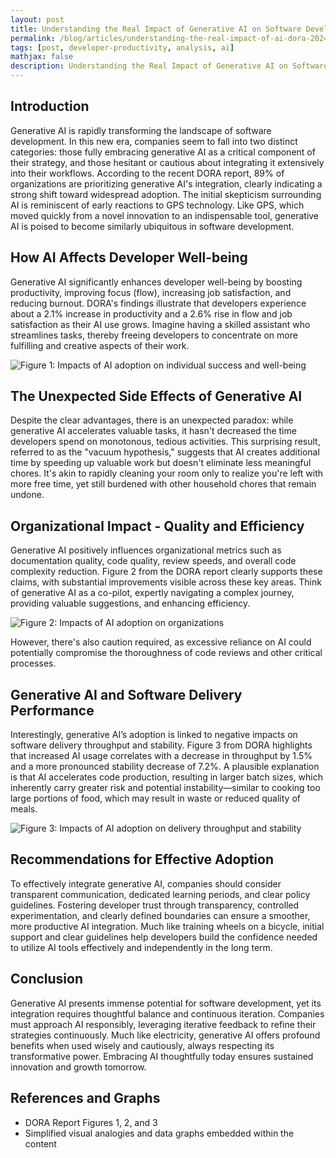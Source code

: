 ```yaml
---
layout: post
title: Understanding the Real Impact of Generative AI on Software Development
permalink: /blog/articles/understanding-the-real-impact-of-ai-dora-2024/
tags: [post, developer-productivity, analysis, ai]
mathjax: false
description: Understanding the Real Impact of Generative AI on Software Development by analysing DORA key findings in the 2024 report.
---
```


## Introduction

Generative AI is rapidly transforming the landscape of software development. In this new era, companies seem to fall into two distinct categories: those fully embracing generative AI as a critical component of their strategy, and those hesitant or cautious about integrating it extensively into their workflows. According to the recent DORA report, 89% of organizations are prioritizing generative AI's integration, clearly indicating a strong shift toward widespread adoption. The initial skepticism surrounding AI is reminiscent of early reactions to GPS technology. Like GPS, which moved quickly from a novel innovation to an indispensable tool, generative AI is poised to become similarly ubiquitous in software development.

## How AI Affects Developer Well-being

Generative AI significantly enhances developer well-being by boosting productivity, improving focus (flow), increasing job satisfaction, and reducing burnout. DORA's findings illustrate that developers experience about a 2.1% increase in productivity and a 2.6% rise in flow and job satisfaction as their AI use grows. Imagine having a skilled assistant who streamlines tasks, thereby freeing developers to concentrate on more fulfilling and creative aspects of their work.

![Figure 1: Impacts of AI adoption on individual success and well-being](https://dora.dev/research/2024/dora-report/#figure1)

## The Unexpected Side Effects of Generative AI

Despite the clear advantages, there is an unexpected paradox: while generative AI accelerates valuable tasks, it hasn't decreased the time developers spend on monotonous, tedious activities. This surprising result, referred to as the "vacuum hypothesis," suggests that AI creates additional time by speeding up valuable work but doesn't eliminate less meaningful chores. It's akin to rapidly cleaning your room only to realize you're left with more free time, yet still burdened with other household chores that remain undone.

## Organizational Impact - Quality and Efficiency

Generative AI positively influences organizational metrics such as documentation quality, code quality, review speeds, and overall code complexity reduction. Figure 2 from the DORA report clearly supports these claims, with substantial improvements visible across these key areas. Think of generative AI as a co-pilot, expertly navigating a complex journey, providing valuable suggestions, and enhancing efficiency.

![Figure 2: Impacts of AI adoption on organizations](https://dora.dev/research/2024/dora-report/#figure2)

However, there's also caution required, as excessive reliance on AI could potentially compromise the thoroughness of code reviews and other critical processes.

## Generative AI and Software Delivery Performance

Interestingly, generative AI’s adoption is linked to negative impacts on software delivery throughput and stability. Figure 3 from DORA highlights that increased AI usage correlates with a decrease in throughput by 1.5% and a more pronounced stability decrease of 7.2%. A plausible explanation is that AI accelerates code production, resulting in larger batch sizes, which inherently carry greater risk and potential instability—similar to cooking too large portions of food, which may result in waste or reduced quality of meals.

![Figure 3: Impacts of AI adoption on delivery throughput and stability](https://dora.dev/research/2024/dora-report/#figure3)

## Recommendations for Effective Adoption

To effectively integrate generative AI, companies should consider transparent communication, dedicated learning periods, and clear policy guidelines. Fostering developer trust through transparency, controlled experimentation, and clearly defined boundaries can ensure a smoother, more productive AI integration. Much like training wheels on a bicycle, initial support and clear guidelines help developers build the confidence needed to utilize AI tools effectively and independently in the long term.

## Conclusion

Generative AI presents immense potential for software development, yet its integration requires thoughtful balance and continuous iteration. Companies must approach AI responsibly, leveraging iterative feedback to refine their strategies continuously. Much like electricity, generative AI offers profound benefits when used wisely and cautiously, always respecting its transformative power. Embracing AI thoughtfully today ensures sustained innovation and growth tomorrow.

## References and Graphs

- DORA Report Figures 1, 2, and 3
- Simplified visual analogies and data graphs embedded within the content
